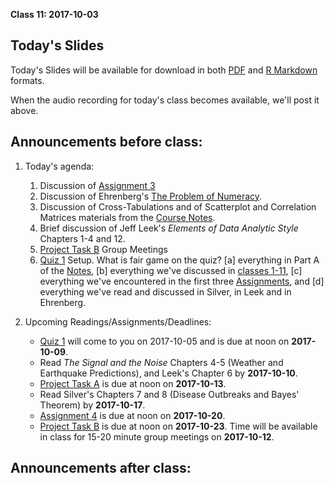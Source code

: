 **Class 11: 2017-10-03**

## Today's Slides

Today's Slides will be available for download in both [PDF](https://github.com/THOMASELOVE/431slides/blob/master/class_11/431_2017_class-11-slides.pdf) and [R Markdown](https://github.com/THOMASELOVE/431slides/blob/master/class_11/431_2017_class-11-slides.Rmd) formats. 

When the audio recording for today's class becomes available, we'll post it above.

## Announcements before class:

1. Today's agenda:
    1. Discussion of [Assignment 3](https://github.com/THOMASELOVE/431homework/tree/master/HW3)
    2. Discussion of Ehrenberg's [The Problem of Numeracy](https://github.com/THOMASELOVE/431slides/blob/master/class_10/Ehrenberg_1981_pw_The_Problem_of_Numeracy.pdf). 
    3. Discussion of Cross-Tabulations and of Scatterplot and Correlation Matrices materials from the [Course Notes](https://thomaselove.github.io/431notes/).
    4. Brief discussion of Jeff Leek's *Elements of Data Analytic Style* Chapters 1-4 and 12.
    5. [Project Task B](https://github.com/THOMASELOVE/431project/tree/master/TaskB) Group Meetings
    6. [Quiz 1](https://thomaselove.github.io/431syllabus/quizzes.html) Setup. What is fair game on the quiz? 
        [a] everything in Part A of the [Notes](https://thomaselove.github.io/431notes/), 
        [b] everything we've discussed in [classes 1-11](https://github.com/thomaselove/431slides), 
        [c] everything we've encountered in the first three [Assignments](https://github.com/thomaselove/431homework), and 
        [d] everything we've read and discussed in Silver, in Leek and in Ehrenberg.

2. Upcoming Readings/Assignments/Deadlines:
    - [Quiz 1](https://thomaselove.github.io/431syllabus/quizzes.html) will come to you on 2017-10-05 and is due at noon on **2017-10-09**.
    - Read *The Signal and the Noise* Chapters 4-5 (Weather and Earthquake Predictions), and Leek's Chapter 6 by **2017-10-10**.
    - [Project Task A](https://github.com/THOMASELOVE/431project/tree/master/TaskA) is due at noon on **2017-10-13**.
    - Read Silver's Chapters 7 and 8 (Disease Outbreaks and Bayes' Theorem) by **2017-10-17**.
    - [Assignment 4](https://github.com/THOMASELOVE/431homework/blob/master/431-2017_assignment-4.md) is due at noon on **2017-10-20**.
    - [Project Task B](https://github.com/THOMASELOVE/431project/tree/master/TaskB) is due at noon on **2017-10-23**. Time will be available in class for 15-20 minute group meetings on **2017-10-12**.

## Announcements after class:

